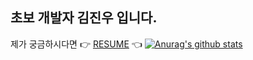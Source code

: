 초보 개발자 김진우 입니다.
-----
제가 궁금하시다면 👉 <a href="https://github.com/castle6116/Resume">RESUME</a> 👈
[![Anurag's github stats](https://github-readme-stats.vercel.app/api?username=castle6116)](https://github.com/anuraghazra/github-readme-stats)

<!--
**castle6116/castle6116** is a ✨ _special_ ✨ repository because its `README.md` (this file) appears on your GitHub profile.

Here are some ideas to get you started:

- 🔭 I’m currently working on ...
- 🌱 I’m currently learning ...
- 👯 I’m looking to collaborate on ...
- 🤔 I’m looking for help with ...
- 💬 Ask me about ...
- 📫 How to reach me: ...
- 😄 Pronouns: ...
- ⚡ Fun fact: ...
-->
